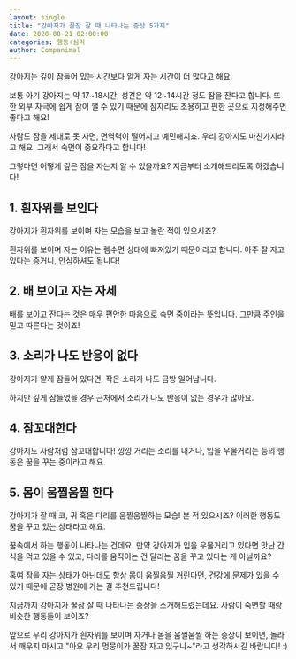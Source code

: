 ```yaml
---
layout: single
title: "강아지가 꿀잠 잘 때 나타나는 증상 5가지"
date: 2020-08-21 02:00:00
categories: 행동+심리
author: Companimal
---
```


강아지는 깊이 잠들어 있는 시간보다 얕게 자는 시간이 더 많다고 해요.

보통 아기 강아지는 약 17~18시간, 성견은 약 12~14시간 정도 잠을 잔다고 합니다. 또한 외부 자극에 쉽게 잠이 깰 수 있기 때문에 잠자리도 조용하고 편한 곳으로 지정해주면 좋다고 해요!

사람도 잠을 제대로 못 자면, 면역력이 떨어지고 예민해지죠. 우리 강아지도 마찬가지라고 해요. 그래서 숙면이 중요하다고 합니다!

그렇다면 어떻게 깊은 잠을 자는지 알 수 있을까요? 지금부터 소개해드리도록 하겠습니다!

## 1. 흰자위를 보인다

강아지가 흰자위를 보이며 자는 모습을 보고 놀란 적이 있으시죠?

흰자위를 보이며 자는 이유는 렘수면 상태에 빠져있기 때문이라고 합니다. 아주 잘 자고 있다는 증거니, 안심하셔도 됩니다!

## 2. 배 보이고 자는 자세

배를 보이고 잔다는 것은 매우 편안한 마음으로 숙면 중이라는 뜻입니다. 그만큼 주인을 믿고 따른다는 것이죠!

## 3. 소리가 나도 반응이 없다

강아지가 얕게 잠들어 있다면, 작은 소리가 나도 금방 일어납니다.

하지만 깊게 잠들었을 경우 근처에서 소리가 나도 반응이 없는 경우가 많아요.

## 4. 잠꼬대한다

강아지도 사람처럼 잠꼬대합니다! 낑낑 거리는 소리를 내거나, 입을 우물거리는 등의 행동은 꿈을 꾸는 중이라고 해요.

## 5. 몸이 움찔움찔 한다

강아지가 잘 때 코, 귀 혹은 다리를 움찔움찔하는 모습! 본 적 있으시죠? 이러한 행동도 꿈을 꾸고 있는 상태라고 해요.

꿈속에서 하는 행동이 나타나는 건데요. 만약 강아지가 입을 우물거리고 있다면 맛난 간식을 먹고 있을 수 있고, 다리를 움직이는 건 달리는 꿈을 꾸고 있다는 게 아닐까요?

혹여 잠을 자는 상태가 아닌데도 항상 몸이 움찔움찔 거린다면, 건강에 문제가 있을 수 있기 때문에 곧장 병원에 가는 걸 추천드립니다!

지금까지 강아지가 꿀잠 잘 때 나타나는 증상을 소개해드렸는데요. 사람이 숙면할 때랑 비슷한 행동들이 보이죠?

앞으로 우리 강아지가 흰자위를 보이며 자거나 몸을 움찔움찔 하는 증상이 보이면, 놀라서 깨우지 마시고 "아요 우리 멍뭉이가 꿀잠 자고 있구나~"라고 생각하시길 바랍니다! :)
